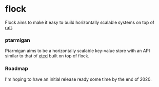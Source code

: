 # flock
Flock aims to make it easy to build horizontally scalable systems on top of [raft](https://raft.github.io/).

### ptarmigan
Ptarmigan aims to be a horizontally scalable key-value store with an API similar to that of [etcd](https://etcd.io/) built on top of flock.

### Roadmap
I'm hoping to have an initial release ready some time by the end of 2020.
